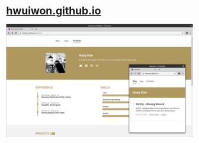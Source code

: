 # [hwuiwon.github.io](https://hwuiwon.github.io)

![Screenshot](https://github.com/hwuiwon/hwuiwon.github.io/blob/master/assets/img/screenshot.png)
